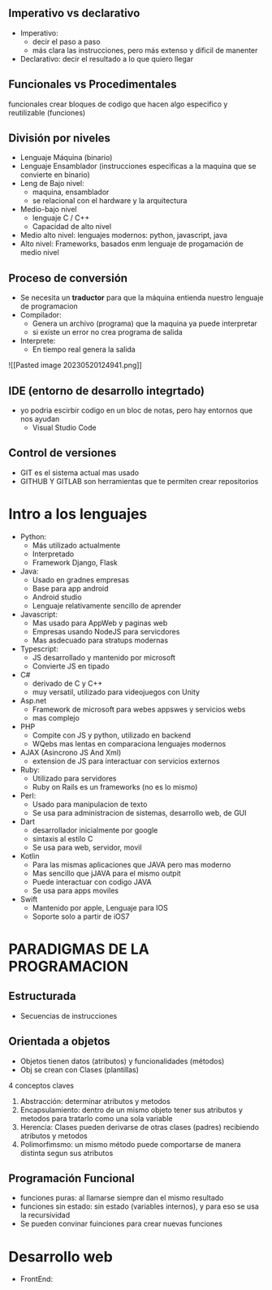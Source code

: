 ## Imperativo vs declarativo
- Imperativo: 
	- decir el paso a paso
	- más clara las instrucciones, pero más extenso y dificil de manenter
- Declarativo: decir el resultado a lo que quiero llegar

## Funcionales vs Procedimentales
funcionales crear bloques de codigo que hacen algo especifico y reutilizable (funciones)

## División por niveles

- Lenguaje Máquina (binario)
- Lenguaje Ensamblador (instrucciones especificas a la maquina que se convierte en binario)
- Leng de Bajo nivel: 
	- maquina, ensamblador
	- se relacional con el hardware y la arquitectura
- Medio-bajo nivel
	- lenguaje C / C++
	- Capacidad de alto nivel
- Medio alto nivel: lenguajes modernos: python, javascript, java
- Alto nivel: Frameworks, basados enm lenguaje de progamación de medio nivel

## Proceso de conversión
- Se necesita un **traductor** para que la máquina entienda nuestro lenguaje de programacion
- Compilador: 
	- Genera un archivo (programa) que la maquina ya puede interpretar
	- si existe un error no crea programa de salida
- Interprete:
	- En tiempo real genera la salida 


![[Pasted image 20230520124941.png]]


## IDE (entorno de desarrollo integrtado)
- yo podria escirbir codigo en un bloc de notas, pero hay entornos que nos ayudan
	- Visual Studio Code

## Control de versiones
- GIT es el sistema actual mas usado
- GITHUB Y GITLAB son herramientas que te permiten crear repositorios 


# Intro a los lenguajes

- Python:
	- Más utilizado actualmente
	- Interpretado 
	- Framework Django, Flask
- Java: 
	- Usado en gradnes empresas
	- Base para app android
	- Android studio
	- Lenguaje relativamente sencillo de aprender
- Javascript: 
	- Mas usado para AppWeb y paginas web
	- Empresas usando NodeJS para servicdores
	- Mas asdecuado para stratups modernas
- Typescript:
	- JS desarrollado y mantenido por microsoft
	- Convierte JS en tipado
- C#
	- derivado de C y C++
	- muy versatil, utilizado para videojuegos con Unity
- Asp.net
	- Framework de microsoft para webes appswes y servicios webs
	- mas complejo
- PHP
	- Compite con JS y python, utilizado en backend
	- WQebs mas lentas en comparaciona  lenguajes modernos
- AJAX (Asincrono JS And Xml)
	- extension de JS para interactuar con servicios externos
- Ruby:
	- Utilizado para servidores
	- Ruby on Rails es un frameworks (no es lo mismo)
- Perl:
	- Usado para manipulacion de texto
	- Se usa para administracion de sistemas, desarrollo web, de GUI
- Dart
	- desarrollador inicialmente por google
	- sintaxis al estilo C
	- Se usa para web, servidor, movil
- Kotlin
	- Para las mismas aplicaciones que JAVA pero mas moderno
	- Mas sencillo que jJAVA para el mismo outpit
	- Puede interactuar con codigo JAVA
	- Se usa para apps moviles
- Swift
	- Mantenido por apple, Lenguaje para IOS
	- Soporte solo a partir de iOS7

# PARADIGMAS DE LA PROGRAMACION

## Estructurada
- Secuencias de instrucciones

## Orientada a objetos
- Objetos tienen datos (atributos) y funcionalidades (métodos)
- Obj se crean con Clases (plantillas)

4 conceptos claves
1. Abstracción: determinar atributos y metodos
2. Encapsulamiento:  dentro de un mismo objeto tener sus atributos y metodos para tratarlo como una sola variable
3. Herencia: Clases pueden derivarse de otras clases (padres) recibiendo atributos y metodos
4. Polimorfimsmo:  un mismo método puede comportarse de manera distinta segun sus atributos

## Programación Funcional

- funciones puras: al llamarse siempre dan el mismo resultado
- funciones sin estado: sin  estado  (variables internos), y para eso se usa la recursividad
- Se pueden convinar fuinciones para crear nuevas funciones


# Desarrollo web
- FrontEnd: 